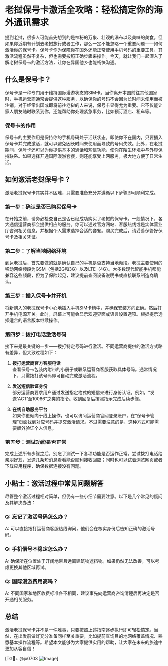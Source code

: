 # 老挝保号卡激活全攻略：轻松搞定你的海外通讯需求

提到老挝，很多人可能首先想到的是神秘的万象、壮观的瀑布以及美味的美食。但如果你近期有计划去老挝旅行或者工作，那么一定不能忽略一个重要问题——如何激活你的保号卡。保号卡作为保障你在国外还能正常使用手机号码的重要工具，其激活流程虽然不复杂，但也需要按照正确步骤来操作。今天，就让我们一起深入了解老挝保号卡的激活方法，让你在异国他乡也能畅快沟通。

## 什么是保号卡？

保号卡是一种专门用于维持国际漫游状态的SIM卡。当你离开本国前往其他国家时，手机运营商通常会提供这种服务，以确保你的号码不会因为长时间未使用而被注销。对于经常出国或即将前往老挝的人来说，保号卡显得尤为重要。它不仅能让家人朋友随时联系到你，还能帮助你处理紧急事务，比如预订酒店、租车等。

### 保号卡的作用

保号卡的主要作用是保持你的手机号码处于活跃状态。即使你不在国内，只要插入保号卡并完成激活，就可以避免因长时间未使用而导致的号码失效。此外，在老挝期间，保号卡还可以为你提供基本的通话和短信功能，使你在陌生环境中与外界保持联系。如果选择开通国际漫游套餐，则还能享受上网服务，极大地方便了日常生活。

## 如何激活老挝保号卡？

激活老挝保号卡其实并不困难，只需要准备充分并遵循以下步骤即可顺利完成。

### 第一步：确认是否已购买保号卡

在开始之前，请务必检查自己是否已经成功购买了老挝的保号卡。一般情况下，各大通信运营商都会提供相应的服务。你可以通过官方网站、客服热线或是实体营业厅咨询相关信息，并根据个人需求选择合适的套餐。购买完成后，请妥善保管好保号卡及相关凭证。

### 第二步：了解当地网络环境

到达老挝后，首先要做的就是确认自己的手机是否支持当地频段。老挝主要使用的移动网络频段为GSM（包括2G和3G）以及LTE（4G）。大多数现代智能手机都能兼容这些频段，但为了保险起见，建议提前查阅设备说明书或直接联系制造商确认。

### 第三步：插入保号卡并开机

将新购入的老挝保号卡小心地插入手机SIM卡槽中，并确保安装方向正确。然后打开手机电源开关。此时，屏幕上可能会显示欢迎界面或语言设置选项。根据提示选择适合的语言版本继续操作。

### 第四步：拨打电话激活号码

接下来是最关键的一步——拨打特定号码进行激活。不同运营商提供的激活方式略有差异，但大致过程如下：

1. **拨打运营商官方客服电话**  
   查看保号卡包装内附带的小册子或联系运营商客服获取具体号码。通常情况下，只需拨打该号码即可自动完成激活流程。
   
2. **发送短信验证身份**  
   部分运营商要求用户通过发送指定格式的短信来进行身份认证。例如，“发送‘ACT’至10086”之类的指令。收到回复后按照指示完成后续步骤。

3. **在线自助服务平台**  
   如果你更倾向于线上操作，也可以访问运营商官网登录账户，在“保号卡管理”页面找到对应号码并提交激活请求。不过需要注意的是，这种方式可能需要额外验证个人信息。

### 第五步：测试功能是否正常

完成上述所有步骤之后，别忘了测试一下各项功能是否运作正常。尝试拨打电话给亲朋好友，发送几条短消息看看能否顺利接收回应；同时也可以试着浏览网页或者下载应用程序，确保数据连接没有问题。

## 小贴士：激活过程中常见问题解答

尽管整个激活过程相对简单，但仍有一些小细节需要注意。以下是几个常见的疑问及其解决办法：

### Q: 忘记了激活号码怎么办？
A: 可以直接拨打运营商客服热线询问，他们会在核实身份后告知正确的激活号码。

### Q: 手机信号不稳定怎么办？
A: 确保所在位置处于开阔地带且远离建筑物遮挡物。如果仍然无法改善，可以考虑更换其他区域再试。

### Q: 国际漫游费用高吗？
A: 不同国家和地区收费标准各不相同，建议事先向运营商咨询清楚后再决定是否开通相关服务。

## 总结

激活老挝保号卡并不是一件难事，只要按照上述指南逐步执行即可轻松搞定。当然，在出发前做好充分准备同样至关重要，比如提前查询目的地网络覆盖情况、熟悉基本操作流程等。希望本文能够为大家提供实用的帮助，让大家在未来的旅途中更加从容自信！

[TG💪+ @jx0703 ![Image](https://github.com/user-attachments/assets/dbca1d08-cadb-493c-b0ec-ad6f7a83f270)]